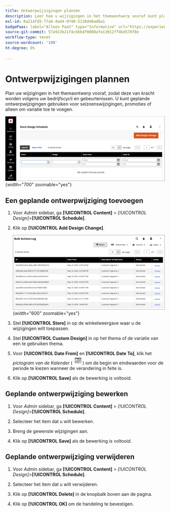 ```yaml
---
title: Ontwerpwijzigingen plannen
description: Leer hoe u wijzigingen in het themaontwerp vooraf kunt plannen
exl-id: 0a214fd5-77a6-4ad4-9740-5138d40ad0a1
badgePaas: label="Alleen PaaS" type="Informative" url="https://experienceleague.adobe.com/nl/docs/commerce/user-guides/product-solutions" tooltip="Is alleen van toepassing op Adobe Commerce op Cloud-projecten (door Adobe beheerde PaaS-infrastructuur) en op projecten in het veld."
source-git-commit: 57a913b21f4cbbb4f0800afe13012ff46d578f8e
workflow-type: tm+mt
source-wordcount: '199'
ht-degree: 0%

---
```


# Ontwerpwijzigingen plannen

Plan uw wijzigingen in het themaontwerp vooraf, zodat deze van kracht worden volgens uw bedrijfscycli en gebeurtenissen. U kunt geplande ontwerpwijzigingen gebruiken voor seizoenswijzigingen, promoties of alleen om variatie toe te voegen.

![&#x200B; Geplande ontwerpveranderingen &#x200B;](./assets/design-schedule.png){width="700" zoomable="yes"}

## Een geplande ontwerpwijziging toevoegen

1. Voor _Admin_ sidebar, ga **[!UICONTROL Content]** > _[!UICONTROL Design]_>**[!UICONTROL Schedule]**.

1. Klik op **[!UICONTROL Add Design Change]**.

   ![&#x200B; Nieuwe montages van de Verandering van het Ontwerp van de Opslag &#x200B;](./assets/design-schedule-change-new.png){width="600" zoomable="yes"}

1. Stel **[!UICONTROL Store]** in op de winkelweergave waar u de wijzigingen wilt toepassen.

1. Stel **[!UICONTROL Custom Design]** in op het thema of de variatie van een te gebruiken thema.

1. Voor **[!UICONTROL Date From]** en **[!UICONTROL Date To]**, klik het _pictogram van de Kalender_ (![&#x200B; pictogram van de Kalender &#x200B;](../assets/icon-calendar.png)) om de begin en eindwaarden voor de periode te kiezen wanneer de verandering in feite is.

1. Klik op **[!UICONTROL Save]** als de bewerking is voltooid.

## Geplande ontwerpwijziging bewerken

1. Voor _Admin_ sidebar, ga **[!UICONTROL Content]** > _[!UICONTROL Design]_>**[!UICONTROL Schedule]**.

1. Selecteer het item dat u wilt bewerken.

1. Breng de gewenste wijzigingen aan.

1. Klik op **[!UICONTROL Save]** als de bewerking is voltooid.

## Geplande ontwerpwijziging verwijderen

1. Voor _Admin_ sidebar, ga **[!UICONTROL Content]** > _[!UICONTROL Design]_>**[!UICONTROL Schedule]**.

1. Selecteer het item dat u wilt verwijderen.

1. Klik op **[!UICONTROL Delete]** in de knopbalk boven aan de pagina.

1. Klik op **[!UICONTROL OK]** om de handeling te bevestigen.
